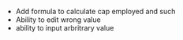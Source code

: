 - Add formula to calculate cap employed and such
- Ability to edit wrong value
- ability to input arbritrary value